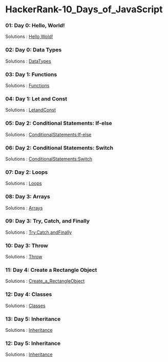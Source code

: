 # HackerRank-10_Days_of_JavaScript

### 01: Day 0: Hello, World!
Solutions : [Hello,Wold!](./Day0:Hello,World!.js)
### 02: Day 0: Data Types
Solutions : [DataTypes](./Day0:DataTypes.js)
### 03: Day 1: Functions
Solutions : [Functions](./Day1:Functions.js)
### 04: Day 1: Let and Const
Solutions : [LetandConst](./Day1:LetandConst.js)
### 05: Day 2: Conditional Statements: If-else
Solutions : [ConditionalStatements:If-else](./Day2:ConditionalStatements:If-Else.js)
### 06: Day 2: Conditional Statements: Switch
Solutions : [ConditionalStatements:Switch](./Day2:ConditionalStatements:Switch.js)
### 07: Day 2: Loops
Solutions : [Loops](./Day2:Loops.js)
### 08: Day 3: Arrays
Solutions : [Arrays](./Day3:Arrays.js)
### 09: Day 3: Try, Catch, and Finally
Solutions : [Try,Catch,andFinally](./Day3:Try,Catch,andFinally.js)
### 10: Day 3: Throw
Solutions : [Throw](./Day3:Throw.js)
### 11: Day 4: Create a Rectangle Object
Solutions : [Create_a_RectangleObject](./Day4:Create_a_RectangleObject.js)
### 12: Day 4: Classes
Solutions : [Classes](./Day4:Classes.js)
### 13: Day 5: Inheritance
Solutions : [Inheritance](./Day5:Inheritance.js)
### 12: Day 5: Inheritance
Solutions : [Inheritance](./Day5:Inheritance.js)
